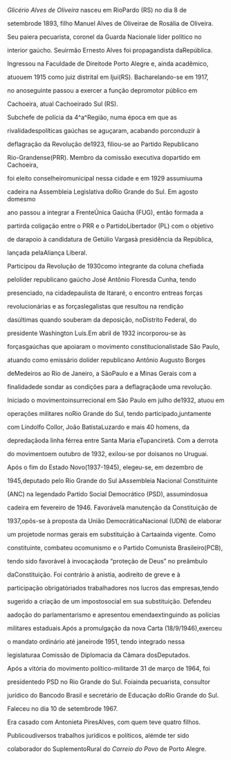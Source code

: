 

*Glicério Alves de Oliveira* nasceu em RioPardo (RS) no dia 8 de

setembrode 1893, filho Manuel Alves de Oliveirae de Rosália de Oliveira.

Seu paiera pecuarista, coronel da Guarda Nacionale líder político no

interior gaúcho. Seuirmão Ernesto Alves foi propagandista daRepública.



Ingressou na Faculdade de Direitode Porto Alegre e, ainda acadêmico,

atuouem 1915 como juiz distrital em Ijuí(RS). Bacharelando-se em 1917,

no anoseguinte passou a exercer a função depromotor público em

Cachoeira, atual Cachoeirado Sul (RS).



Subchefe de polícia da 4^a^Região, numa época em que as

rivalidadespolíticas gaúchas se aguçaram, acabando porconduzir à

deflagração da Revolução de1923, filiou-se ao Partido Republicano

Rio-Grandense(PRR). Membro da comissão executiva dopartido em Cachoeira,

foi eleito conselheiromunicipal nessa cidade e em 1929 assumiuuma

cadeira na Assembleia Legislativa doRio Grande do Sul. Em agosto domesmo

ano passou a integrar a FrenteÚnica Gaúcha (FUG), então formada a

partirda coligação entre o PRR e o PartidoLibertador (PL) com o objetivo

de darapoio à candidatura de Getúlio Vargasà presidência da República,

lançada pelaAliança Liberal.



Participou da Revolução de 1930como integrante da coluna chefiada

pelolíder republicano gaúcho José Antônio Floresda Cunha, tendo

presenciado, na cidadepaulista de Itararé, o encontro entreas forças

revolucionárias e as forçaslegalistas que resultou na rendição

dasúltimas quando souberam da deposição, noDistrito Federal, do

presidente Washington Luís.Em abril de 1932 incorporou-se às

forçasgaúchas que apoiaram o movimento constitucionalistade São Paulo,

atuando como emissário dolíder republicano Antônio Augusto Borges

deMedeiros ao Rio de Janeiro, a SãoPaulo e a Minas Gerais com a

finalidadede sondar as condições para a deflagraçãode uma revolução.

Iniciado o movimentoinsurrecional em São Paulo em julho de1932, atuou em

operações militares noRio Grande do Sul, tendo participado,juntamente

com Lindolfo Collor, João BatistaLuzardo e mais 40 homens, da

depredaçãoda linha férrea entre Santa Maria eTupanciretã. Com a derrota

do movimentoem outubro de 1932, exilou-se por doisanos no Uruguai.



Após o fim do Estado Novo(1937-1945), elegeu-se, em dezembro de

1945,deputado pelo Rio Grande do Sul àAssembleia Nacional Constituinte

(ANC) na legendado Partido Social Democrático (PSD), assumindosua

cadeira em fevereiro de 1946. Favorávelà manutenção da Constituição de

1937,opôs-se à proposta da União DemocráticaNacional (UDN) de elaborar

um projetode normas gerais em substituição à Cartaainda vigente. Como

constituinte, combateu ocomunismo e o Partido Comunista Brasileiro(PCB),

tendo sido favorável à invocaçãoda “proteção de Deus” no preâmbulo

daConstituição. Foi contrário à anistia, aodireito de greve e à

participação obrigatóriados trabalhadores nos lucros das empresas,tendo

sugerido a criação de um impostosocial em sua substituição. Defendeu

aadoção do parlamentarismo e apresentou emendaextinguindo as polícias

militares estaduais.Após a promulgação da nova Carta (18/9/1946),exerceu

o mandato ordinário até janeirode 1951, tendo integrado nessa

legislaturaa Comissão de Diplomacia da Câmara dosDeputados.



Após a vitória do movimento político-militarde 31 de março de 1964, foi

presidentedo PSD no Rio Grande do Sul. Foiainda pecuarista, consultor

jurídico do Bancodo Brasil e secretário de Educação doRio Grande do Sul.



Faleceu no dia 10 de setembrode 1967.



Era casado com Antonieta PiresAlves, com quem teve quatro filhos.

Publicoudiversos trabalhos jurídicos e políticos, alémde ter sido

colaborador do SuplementoRural do *Correio do Povo* de Porto Alegre.



